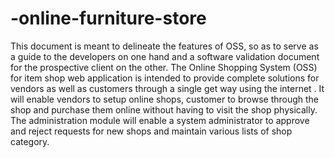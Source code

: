 # -online-furniture-store
This document is meant to delineate the features of OSS, so as to serve as a guide to the developers on one hand and a software validation document for the prospective client on the other. The Online Shopping System (OSS) for  item shop web application is intended to provide complete solutions for vendors as well as customers through a single get way using the internet . It will enable vendors to setup online shops, customer to browse through the shop and purchase them online without having to visit the shop physically. The administration module will enable a system administrator to approve and reject requests for new shops and maintain various lists of shop category.
